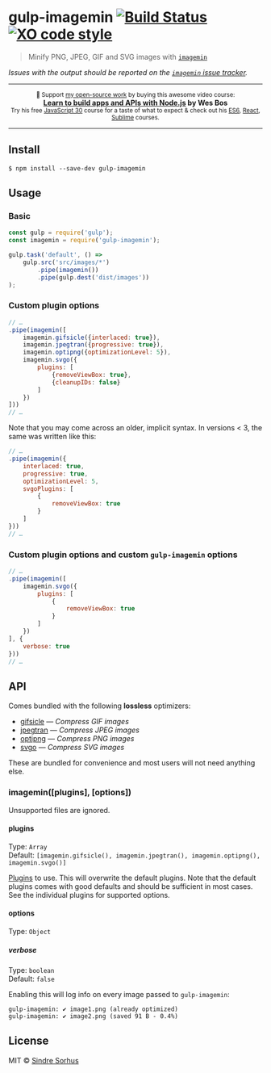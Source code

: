 # gulp-imagemin [![Build Status](https://travis-ci.com/sindresorhus/gulp-imagemin.svg?branch=master)](https://travis-ci.com/sindresorhus/gulp-imagemin) [![XO code style](https://img.shields.io/badge/code_style-XO-5ed9c7.svg)](https://github.com/xojs/xo)

> Minify PNG, JPEG, GIF and SVG images with [`imagemin`](https://github.com/imagemin/imagemin)

*Issues with the output should be reported on the [`imagemin` issue tracker](https://github.com/imagemin/imagemin/issues).*

---

<p align="center"><sup>🦄 Support <a href="https://github.com/sindresorhus">my open-source work</a> by buying this awesome video course:</sup><br><b><a href="https://learnnode.com/friend/AWESOME">Learn to build apps and APIs with Node.js</a> by Wes Bos</b><br><sub>Try his free <a href="https://javascript30.com/friend/AWESOME">JavaScript 30</a> course for a taste of what to expect & check out his <a href="https://ES6.io/friend/AWESOME">ES6</a>, <a href="https://ReactForBeginners.com/friend/AWESOME">React</a>, <a href="https://SublimeTextBook.com/friend/AWESOME">Sublime</a> courses.</sub></p>

---


## Install

```
$ npm install --save-dev gulp-imagemin
```


## Usage

### Basic

```js
const gulp = require('gulp');
const imagemin = require('gulp-imagemin');

gulp.task('default', () =>
	gulp.src('src/images/*')
		.pipe(imagemin())
		.pipe(gulp.dest('dist/images'))
);
```

### Custom plugin options

```js
// …
.pipe(imagemin([
	imagemin.gifsicle({interlaced: true}),
	imagemin.jpegtran({progressive: true}),
	imagemin.optipng({optimizationLevel: 5}),
	imagemin.svgo({
		plugins: [
			{removeViewBox: true},
			{cleanupIDs: false}
		]
	})
]))
// …
```

Note that you may come across an older, implicit syntax. In versions < 3, the same was written like this:

```js
// …
.pipe(imagemin({
	interlaced: true,
	progressive: true,
	optimizationLevel: 5,
	svgoPlugins: [
		{
			removeViewBox: true
		}
	]
}))
// …
```

### Custom plugin options and custom `gulp-imagemin` options

```js
// …
.pipe(imagemin([
	imagemin.svgo({
		plugins: [
			{
				removeViewBox: true
			}
		]
	})
], {
	verbose: true
}))
// …
```


## API

Comes bundled with the following **lossless** optimizers:

- [gifsicle](https://github.com/imagemin/imagemin-gifsicle) — *Compress GIF images*
- [jpegtran](https://github.com/imagemin/imagemin-jpegtran) — *Compress JPEG images*
- [optipng](https://github.com/imagemin/imagemin-optipng) — *Compress PNG images*
- [svgo](https://github.com/imagemin/imagemin-svgo) — *Compress SVG images*

These are bundled for convenience and most users will not need anything else.

### imagemin([plugins], [options])

Unsupported files are ignored.

#### plugins

Type: `Array`<br>
Default: `[imagemin.gifsicle(), imagemin.jpegtran(), imagemin.optipng(), imagemin.svgo()]`

[Plugins](https://www.npmjs.com/browse/keyword/imageminplugin) to use. This will overwrite the default plugins. Note that the default plugins comes with good defaults and should be sufficient in most cases. See the individual plugins for supported options.

#### options

Type: `Object`

##### verbose

Type: `boolean`<br>
Default: `false`

Enabling this will log info on every image passed to `gulp-imagemin`:

```
gulp-imagemin: ✔ image1.png (already optimized)
gulp-imagemin: ✔ image2.png (saved 91 B - 0.4%)
```


## License

MIT © [Sindre Sorhus](https://sindresorhus.com)

